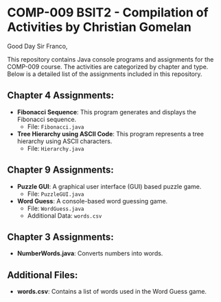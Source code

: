 # COMP-009 BSIT2 - Compilation of Activities by Christian Gomelan

Good Day Sir Franco,

This repository contains Java console programs and assignments for the COMP-009 course. The activities are categorized by chapter and type. Below is a detailed list of the assignments included in this repository.

## Chapter 4 Assignments:
- **Fibonacci Sequence**: This program generates and displays the Fibonacci sequence.
  - File: `Fibonacci.java`
- **Tree Hierarchy using ASCII Code**: This program represents a tree hierarchy using ASCII characters.
  - File: `Hierarchy.java`

## Chapter 9 Assignments:
- **Puzzle GUI**: A graphical user interface (GUI) based puzzle game.
  - File: `PuzzleGUI.java`
- **Word Guess**: A console-based word guessing game.
  - File: `WordGuess.java`
  - Additional Data: `words.csv`

## Chapter 3 Assignments:
- **NumberWords.java**: Converts numbers into words.

## Additional Files:
- **words.csv**: Contains a list of words used in the Word Guess game.

